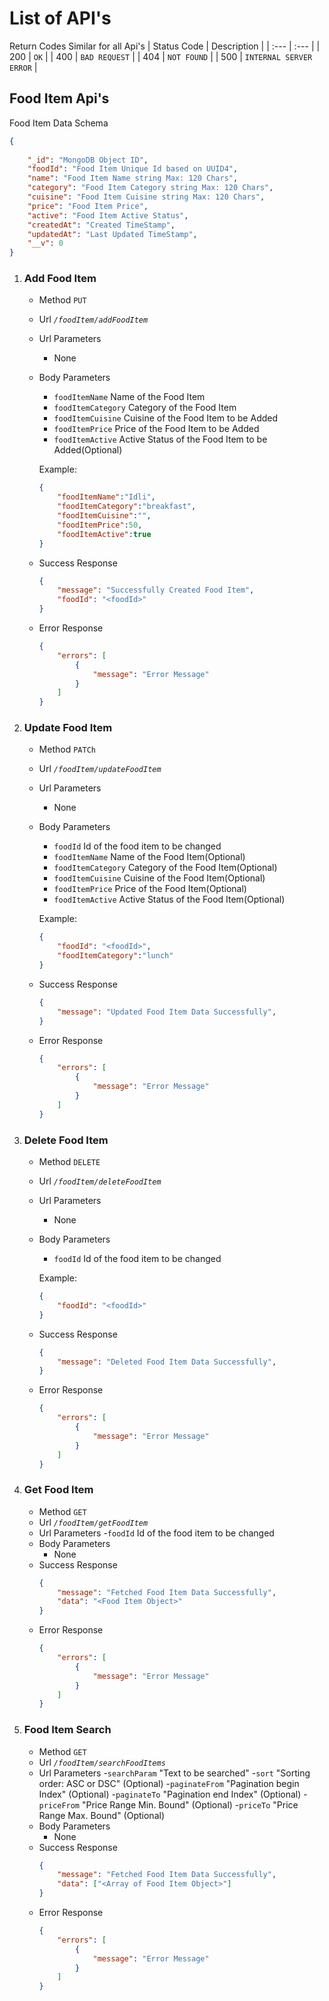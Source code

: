 # List of API's

Return Codes Similar for all Api's
| Status Code | Description |
| :--- | :--- |
| 200 | `OK` |
| 400 | `BAD REQUEST` |
| 404 | `NOT FOUND` |
| 500 | `INTERNAL SERVER ERROR` |



## Food Item Api's

Food Item Data Schema

```json
{
    
    "_id": "MongoDB Object ID",
    "foodId": "Food Item Unique Id based on UUID4",
    "name": "Food Item Name string Max: 120 Chars",
    "category": "Food Item Category string Max: 120 Chars",
    "cuisine": "Food Item Cuisine string Max: 120 Chars",
    "price": "Food Item Price",
    "active": "Food Item Active Status",
    "createdAt": "Created TimeStamp",
    "updatedAt": "Last Updated TimeStamp",
    "__v": 0
}
```

1. ### Add Food Item

    - Method `PUT`
    - Url <i>`/foodItem/addFoodItem`</i>
    - Url Parameters
        - None
    - Body Parameters
        - `foodItemName` Name of the Food Item
        - `foodItemCategory` Category of the Food Item
        - `foodItemCuisine` Cuisine of the Food Item to be Added
        - `foodItemPrice` Price of the Food Item to be Added
        - `foodItemActive` Active Status of the Food Item to be Added(Optional)
        
        Example:
        ```json
        {
            "foodItemName":"Idli",
            "foodItemCategory":"breakfast",
            "foodItemCuisine":"",
            "foodItemPrice":50,
            "foodItemActive":true
        }
        ```
    - Success Response
        ```json
        {
            "message": "Successfully Created Food Item",
            "foodId": "<foodId>"
        }
        ```
    - Error Response
        ```json
        {
            "errors": [
                {
                    "message": "Error Message"
                }
            ]
        }
        ```

2. ### Update Food Item

    - Method `PATCh`
    - Url <i>`/foodItem/updateFoodItem`</i>
    - Url Parameters
        - None
    - Body Parameters
        - `foodId` Id of the food item to be changed
        - `foodItemName` Name of the Food Item(Optional)
        - `foodItemCategory` Category of the Food Item(Optional)
        - `foodItemCuisine` Cuisine of the Food Item(Optional)
        - `foodItemPrice` Price of the Food Item(Optional)
        - `foodItemActive` Active Status of the Food Item(Optional)
        
        Example:
        ```json
        {
            "foodId": "<foodId>",
            "foodItemCategory":"lunch"
        }
        ```
    - Success Response
        ```json
        {
            "message": "Updated Food Item Data Successfully",
        }
        ```
    - Error Response
        ```json
        {
            "errors": [
                {
                    "message": "Error Message"
                }
            ]
        }
        ```

3. ### Delete Food Item

    - Method `DELETE`
    - Url <i>`/foodItem/deleteFoodItem`</i>
    - Url Parameters
        - None
    - Body Parameters
        - `foodId` Id of the food item to be changed
        
        Example:
        ```json
        {
            "foodId": "<foodId>"
        }
        ```
    - Success Response
        ```json
        {
            "message": "Deleted Food Item Data Successfully",
        }
        ```
    - Error Response
        ```json
        {
            "errors": [
                {
                    "message": "Error Message"
                }
            ]
        }
        ```

4. ### Get Food Item

    - Method `GET`
    - Url <i>`/foodItem/getFoodItem`</i>
    - Url Parameters
        -`foodId` Id of the food item to be changed
    - Body Parameters
        - None
    - Success Response
        ```json
        {
            "message": "Fetched Food Item Data Successfully",
            "data": "<Food Item Object>"
        }
        ```
    - Error Response
        ```json
        {
            "errors": [
                {
                    "message": "Error Message"
                }
            ]
        }
        ```

5. ### Food Item Search
    - Method `GET`
    - Url <i>`/foodItem/searchFoodItems`</i>
    - Url Parameters
        -`searchParam` "Text to be searched"
        -`sort` "Sorting order: ASC or DSC" (Optional)
        -`paginateFrom` "Pagination begin Index" (Optional)
        -`paginateTo` "Pagination end Index" (Optional)
        -`priceFrom` "Price Range Min. Bound" (Optional)
        -`priceTo` "Price Range Max. Bound" (Optional)
    - Body Parameters
        - None
    - Success Response
        ```json
        {
            "message": "Fetched Food Item Data Successfully",
            "data": ["<Array of Food Item Object>"]
        }
        ```
    - Error Response
        ```json
        {
            "errors": [
                {
                    "message": "Error Message"
                }
            ]
        }
        ```



